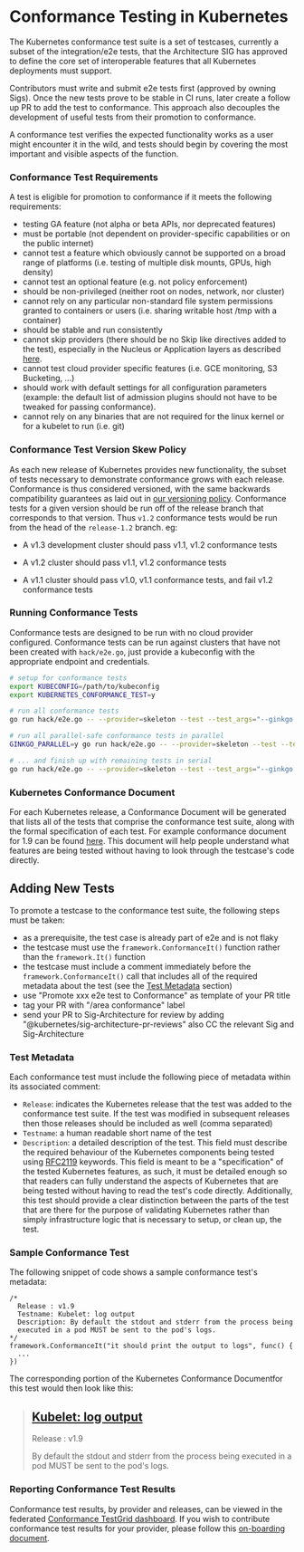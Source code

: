 # Conformance Testing in Kubernetes

The Kubernetes conformance test suite is a set of testcases, currently a
subset of the integration/e2e tests, that the Architecture SIG has approved
to define the core set of interoperable features that all Kubernetes
deployments must support.

Contributors must write and submit e2e tests first (approved by owning Sigs). 
Once the new tests prove to be stable in CI runs, later create a follow up PR 
to add the test to conformance. This approach also decouples the development 
of useful tests from their promotion to conformance.

A conformance test verifies the expected functionality works as a user might encounter it in the wild, 
and tests should begin by covering the most important and visible aspects of the function.

### Conformance Test Requirements

A test is eligible for promotion to conformance if it meets the following requirements:

- testing GA feature (not alpha or beta APIs, nor deprecated features)
- must be portable (not dependent on provider-specific capabilities or on the public internet)
- cannot test a feature which obviously cannot be supported on a broad range of platforms 
(i.e. testing of multiple disk mounts, GPUs, high density)
- cannot test an optional feature (e.g. not policy enforcement)
- should be non-privileged (neither root on nodes, network, nor cluster)
- cannot rely on any particular non-standard file system permissions granted to containers or users 
(i.e. sharing writable host /tmp with a container)
- should be stable and run consistently
- cannot skip providers (there should be no Skip like directives added to the test), 
especially in the Nucleus or Application layers as described 
[here](https://github.com/kubernetes/community/blob/master/contributors/devel/architectural-roadmap.md).
- cannot test cloud provider specific features (i.e. GCE monitoring, S3 Bucketing, ...)
- should work with default settings for all configuration parameters 
(example: the default list of admission plugins should not have to be tweaked for passing conformance).
- cannot rely on any binaries that are not required for the
linux kernel or for a kubelet to run (i.e. git)

### Conformance Test Version Skew Policy

As each new release of Kubernetes provides new functionality, the subset of
tests necessary to demonstrate conformance grows with each release. Conformance
is thus considered versioned, with the same backwards compatibility guarantees
as laid out in [our versioning policy](/contributors/design-proposals/release/versioning.md#supported-releases-and-component-skew).
Conformance tests for a given version should be run off of the release branch
that corresponds to that version. Thus `v1.2` conformance tests would be run
from the head of the `release-1.2` branch. eg:

 - A v1.3 development cluster should pass v1.1, v1.2 conformance tests

 - A v1.2 cluster should pass v1.1, v1.2 conformance tests

 - A v1.1 cluster should pass v1.0, v1.1 conformance tests, and fail v1.2
conformance tests


### Running Conformance Tests

Conformance tests are designed to be run with no cloud provider configured.
Conformance tests can be run against clusters that have not been created with
`hack/e2e.go`, just provide a kubeconfig with the appropriate endpoint and
credentials.

```sh
# setup for conformance tests
export KUBECONFIG=/path/to/kubeconfig
export KUBERNETES_CONFORMANCE_TEST=y

# run all conformance tests
go run hack/e2e.go -- --provider=skeleton --test --test_args="--ginkgo.focus=\[Conformance\]"

# run all parallel-safe conformance tests in parallel
GINKGO_PARALLEL=y go run hack/e2e.go -- --provider=skeleton --test --test_args="--ginkgo.focus=\[Conformance\] --ginkgo.skip=\[Serial\]"

# ... and finish up with remaining tests in serial
go run hack/e2e.go -- --provider=skeleton --test --test_args="--ginkgo.focus=\[Serial\].*\[Conformance\]"
```

### Kubernetes Conformance Document
For each Kubernetes release, a Conformance Document will be generated
that lists all of the tests that comprise the conformance test suite, along
with the formal specification of each test. For example conformance document for 
1.9 can be found [here](https://github.com/cncf/k8s-conformance/blob/master/docs/KubeConformance-1.9.md).
This document will help people understand what features are being tested without having to look through
the testcase's code directly.


## Adding New Tests

To promote a testcase to the conformance test suite, the following
steps must be taken:
- as a prerequisite, the test case is already part of e2e and is not flaky 
- the testcase must use the `framework.ConformanceIt()` function rather
  than the `framework.It()` function
- the testcase must include a comment immediately before the
  `framework.ConformanceIt()` call that includes all of the required
  metadata about the test (see the [Test Metadata](#test-metadata) section)
- use "Promote xxx e2e test to Conformance" as template of your PR title
- tag your PR with "/area conformance" label
- send your PR to Sig-Architecture for review by adding "@kubernetes/sig-architecture-pr-reviews" 
also CC the relevant Sig and Sig-Architecture


### Test Metadata

Each conformance test must include the following piece of metadata
within its associated comment:

- `Release`: indicates the Kubernetes release that the test was added to the
  conformance test suite. If the test was modified in subsequent releases
  then those releases should be included as well (comma separated)
- `Testname`: a human readable short name of the test
- `Description`: a detailed description of the test. This field must describe
  the required behaviour of the Kubernetes components being tested using 
  [RFC2119](https://tools.ietf.org/html/rfc2119) keywords. This field
  is meant to be a "specification" of the tested Kubernetes features, as
  such, it must be detailed enough so that readers can fully understand
  the aspects of Kubernetes that are being tested without having to read
  the test's code directly. Additionally, this test should provide a clear
  distinction between the parts of the test that are there for the purpose
  of validating Kubernetes rather than simply infrastructure logic that
  is necessary to setup, or clean up, the test.

### Sample Conformance Test

The following snippet of code shows a sample conformance test's metadata:

```
/*
  Release : v1.9
  Testname: Kubelet: log output
  Description: By default the stdout and stderr from the process being
  executed in a pod MUST be sent to the pod's logs.
*/
framework.ConformanceIt("it should print the output to logs", func() {
  ...
})
```

The corresponding portion of the Kubernetes Conformance Documentfor this test would then look
like this:

>
> ## [Kubelet: log output](https://github.com/kubernetes/kubernetes/tree/release-1.9/test/e2e_node/kubelet_test.go#L47)
> 
> Release : v1.9
> 
> By default the stdout and stderr from the process being executed in a pod MUST be sent to the pod's logs.

### Reporting Conformance Test Results

Conformance test results, by provider and releases, can be viewed in the 
federated [Conformance TestGrid dashboard](https://k8s-testgrid.appspot.com/conformance-all). 
If you wish to contribute conformance test results for your provider, 
please follow this [on-boarding document](https://docs.google.com/document/d/1lGvP89_DdeNO84I86BVAU4qY3h2VCRll45tGrpyx90A/edit#).

